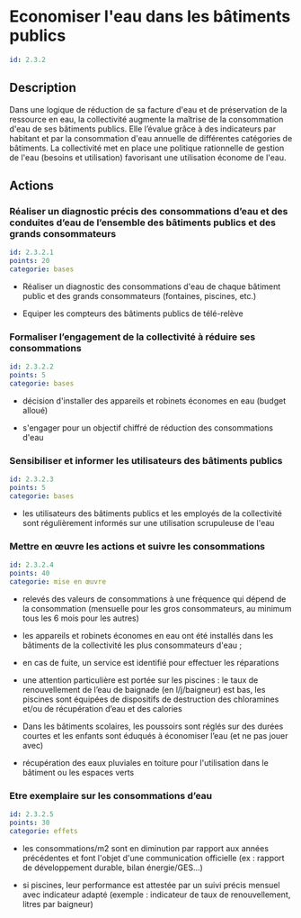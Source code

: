 # Economiser l'eau dans les bâtiments publics
```yaml
id: 2.3.2
```
## Description
Dans une logique de réduction de sa facture d'eau et de préservation de la ressource en eau, la collectivité augmente la maîtrise de la consommation d'eau de ses bâtiments publics. Elle l’évalue grâce à des indicateurs par habitant et par la consommation d'eau annuelle de différentes catégories de bâtiments. La collectivité met en place une politique rationnelle de gestion de l'eau (besoins et utilisation) favorisant une utilisation économe de l'eau.



## Actions
### Réaliser un diagnostic précis des consommations d’eau et des conduites d’eau de l’ensemble des bâtiments publics et des grands consommateurs
```yaml
id: 2.3.2.1
points: 20
categorie: bases
```
- Réaliser un diagnostic des consommations d'eau de chaque bâtiment public et des grands consommateurs (fontaines, piscines, etc.)

- Equiper les compteurs des bâtiments publics de télé-relève




### Formaliser l’engagement de la collectivité à réduire ses consommations
```yaml
id: 2.3.2.2
points: 5
categorie: bases
```
- décision d'installer des appareils et robinets économes en eau (budget alloué)

- s'engager pour un objectif chiffré de réduction des consommations d'eau




### Sensibiliser et informer les utilisateurs des bâtiments publics
```yaml
id: 2.3.2.3
points: 5
categorie: bases
```
- les utilisateurs des bâtiments publics et les employés de la collectivité sont régulièrement informés sur une utilisation scrupuleuse de l'eau




### Mettre en œuvre les actions et suivre les consommations
```yaml
id: 2.3.2.4
points: 40
categorie: mise en œuvre
```
- relevés des valeurs de consommations à une fréquence qui dépend de la consommation (mensuelle pour les gros consommateurs, au minimum tous les 6 mois pour les autres)

- les appareils et robinets économes en eau ont été installés dans les bâtiments de la collectivité les plus consommateurs d'eau ; 

- en cas de fuite, un service est identifié pour effectuer les réparations

- une attention particulière est portée sur les piscines : le taux de renouvellement de l’eau de baignade (en l/j/baigneur) est bas, les piscines sont équipées de dispositifs de destruction des chloramines et/ou de récupération d’eau et des calories

- Dans les bâtiments scolaires, les poussoirs sont réglés sur des durées courtes et les enfants sont éduqués à économiser l’eau (et ne pas jouer avec)

- récupération des eaux pluviales en toiture pour l'utilisation dans le bâtiment ou les espaces verts






### Etre exemplaire sur les consommations d’eau
```yaml
id: 2.3.2.5
points: 30
categorie: effets
```
- les consommations/m2 sont en diminution par rapport aux années précédentes et font l'objet d'une communication officielle (ex : rapport de développement durable, bilan énergie/GES...)

- si piscines, leur performance est attestée par un suivi précis mensuel avec indicateur adapté (exemple : indicateur de taux de renouvellement, litres par baigneur)








